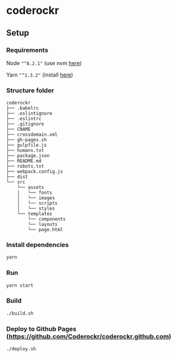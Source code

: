 coderockr
====================

## Setup
### Requirements

Node `"^8.2.1"` (use nvm [here](https://github.com/creationix/nvm))

Yarn `"^1.3.2"` (install [here](https://yarnpkg.com))

### Structure folder

```
coderockr
├── .babelrc
├── .eslintignore
├── .eslintrc
├── .gitignore
├── CNAME
├── crossdomain.xml
├── gh-pages.sh
├── gulpfile.js
├── humans.txt
├── package.json
├── README.md
├── robots.txt
├── webpack.config.js
├── dist
└── src
    └── assets
    │   └── fonts
    │   └── images
    │   └── scripts
    │   └── styles
    └── templates
        └── components
        └── layouts
        └── page.html
```

### Install dependencies

```bash
yarn
```

### Run

```bash
yarn start
```

### Build

```bash
./build.sh
```

### Deploy to Github Pages (https://github.com/Coderockr/coderockr.github.com)
```bash
./deploy.sh
```
